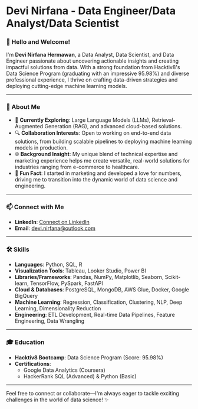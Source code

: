 # Devi Nirfana - Data Engineer/Data Analyst/Data Scientist

### 👋 Hello and Welcome!
I'm **Devi Nirfana Hermawan**, a Data Analyst, Data Scientist, and Data Engineer passionate about uncovering actionable insights and creating impactful solutions from data. With a strong foundation from Hacktiv8's Data Science Program (graduating with an impressive 95.98%) and diverse professional experience, I thrive on crafting data-driven strategies and deploying cutting-edge machine learning models.

---
### 🚀 About Me
- 🌱 **Currently Exploring**: Large Language Models (LLMs), Retrieval-Augmented Generation (RAG), and advanced cloud-based solutions.  
- 🔍 **Collaboration Interests**: Open to working on end-to-end data solutions, from building scalable pipelines to deploying machine learning models in production.  
- 🌐 **Background Insight**: My unique blend of technical expertise and marketing experience helps me create versatile, real-world solutions for industries ranging from e-commerce to healthcare.  
- 🎉 **Fun Fact**: I started in marketing and developed a love for numbers, driving me to transition into the dynamic world of data science and engineering.  

---
### 📫 Connect with Me
- **LinkedIn**: [Connect on LinkedIn](https://www.linkedin.com/in/devinirfana/)  
- **Email**: [devi.nirfana@outlook.com](mailto:devi.nirfana@outlook.com)  

---
### 🛠 Skills
- **Languages**: Python, SQL, R  
- **Visualization Tools**: Tableau, Looker Studio, Power BI  
- **Libraries/Frameworks**: Pandas, NumPy, Matplotlib, Seaborn, Scikit-learn, TensorFlow, PySpark, FastAPI  
- **Cloud & Databases**: PostgreSQL, MongoDB, AWS Glue, Docker, Google BigQuery  
- **Machine Learning**: Regression, Classification, Clustering, NLP, Deep Learning, Dimensionality Reduction  
- **Engineering**: ETL Development, Real-time Data Pipelines, Feature Engineering, Data Wrangling  

---
### 🎓 Education
- **Hacktiv8 Bootcamp**: Data Science Program (Score: 95.98%)  
- **Certifications**:  
  - Google Data Analytics (Coursera)  
  - HackerRank SQL (Advanced) & Python (Basic)  

---
Feel free to connect or collaborate—I'm always eager to tackle exciting challenges in the world of data science! ✨
